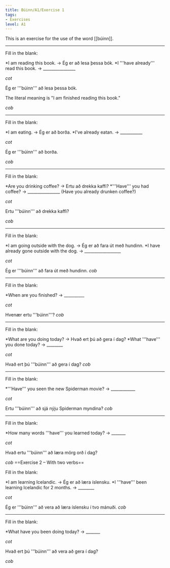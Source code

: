 ```yaml
---
title: Búinn/A1/Exercise 1
tags:
- Exercises
level: A1
---
```


This is an exercise for the use of the word [[búinn]].
***

Fill in the blank:

*I am reading this book. → Ég er að lesa þessa bók.
*I '''have already''' read this book. → ________________

$cot$

Ég er '''búinn''' að lesa þessa bók.

The literal meaning is "I am finished reading this book."

$cob$
***

Fill in the blank:

*I am eating. → Ég er að borða.
*I've already eatan. → ___________

$cot$

Ég er '''búinn''' að borða.

$cob$
***

Fill in the blank:

*Are you drinking coffee? → Ertu að drekka kaffi?
*'''Have''' you had coffee? → ________________ (Have you already drunken coffee?)

$cot$

Ertu '''búinn''' að drekka kaffi?

$cob$
***

Fill in the blank:

*I am going outside with the dog. → Ég er að fara út með hundinn.
*I have already gone outside with the dog. → __________________

$cot$

Ég er '''búinn''' að fara út með hundinn.
$cob$
***

Fill in the blank:

*When are you finished? → __________

$cot$

Hvenær ertu '''búinn'''?
$cob$
***

Fill in the blank:

*What are you doing today? → Hvað ert þú að gera í dag?
*What '''have''' you done today? → ________

$cot$

Hvað ert þú '''búinn''' að gera í dag?
$cob$
***

Fill in the blank:

*'''Have''' you seen the new Spiderman movie? → ____________

$cot$

Ertu '''búinn''' að sjá nýju Spiderman myndina?
$cob$
***

Fill in the blank:

*How many words '''have''' you learned today? → _______

$cot$

Hvað ertu '''búinn''' að læra mörg orð í dag?

$cob$
==Exercise 2 – With two verbs==

Fill in the blank:

*I am learning Icelandic. → Ég er að læra íslensku.
*I '''have''' been learning Icelandic for 2 months. → ________

$cot$

Ég er '''búinn''' að vera að læra íslensku í tvo mánuði.
$cob$
***

Fill in the blank:

*What have you been doing today? → _______

$cot$

Hvað ert þú '''búinn''' að vera að gera í dag?

$cob$<!-- PAST TENSE
Ég var búinn að gleyma því
að þú sért búinn að koma þér -->

